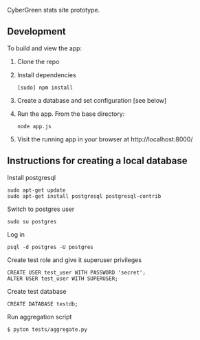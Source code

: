 CyberGreen stats site prototype.

## Development

To build and view the app:

1. Clone the repo
2. Install dependencies

    ```
    [sudo] npm install
    ```

3. Create a database and set configuration [see below]

4. Run the app. From the base directory:

    ```
    node app.js
    ```

5. Visit the running app in your browser at http://localhost:8000/


## Instructions for creating a local database

Install postgresql

```
sudo apt-get update
sudo apt-get install postgresql postgresql-contrib
```

Switch to postgres user

```
sudo su postgres
```

Log in 

```
psql -d postgres -U postgres
```

Create test role and give it superuser privileges

```
CREATE USER test_user WITH PASSWORD 'secret';
ALTER USER test_user WITH SUPERUSER;
```

Create test database

```
CREATE DATABASE testdb;
```
Run aggregation script
```
$ pyton tests/aggregate.py
```
